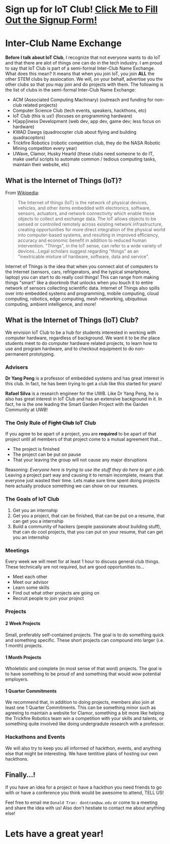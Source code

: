 # Sign up for IoT Club! [Click Me to Fill Out the Signup Form!](http://goo.gl/wyaZZ9)

# Inter-Club Name Exchange
**Before I talk about IoT Club**, I recognize that not everyone wants to do IoT and that there are alot of things one can do in the tech industry. I am proud to say that IoT Club is part of a semi-formal Inter-Club Name Exchange. What does this mean? It means that when you join IoT, you join **ALL** the other STEM clubs by assiocation. We will, on your behalf, advertise you the other clubs so that you may join and do projects with them. The following is the list of clubs in the semi-formal Inter-Club Name Exchange: 
- ACM (Associated Computing Machinary) (outreach and funding for non-club related projects)
- Computer Science Club (tech events, speakers, hackthons, etc)
- IoT Club (this is us!) (focuses on programming hardware)
- H[app]iness Development (web dev, app dev, game dev; less focus on hardware)
- KWAD Dawgs (quadrocopter club about flying and building quadracoptors)
- Trickfire Robotics (robotic competition club, they do the NASA Robotic Mining competiton every year)
- UWave, Clamor, Husky Hearld (these clubs need someone to do IT, make useful scripts to automate common / tedious computing tasks, maintain their website, etc)

## What is the Internet of Things (IoT)?
From [Wikipedia](https://en.wikipedia.org/wiki/Internet_of_things): 
>The Internet of things (IoT) is the network of physical devices, vehicles, and other items embedded with electronics, software, sensors, actuators, and network connectivity which enable these objects to collect and exchange data. The IoT allows objects to be sensed or controlled remotely across existing network infrastructure, creating opportunities for more direct integration of the physical world into computer-based systems, and resulting in improved efficiency, accuracy and economic benefit in addition to reduced human intervention. "Things", in the IoT sense, can refer to a wide variety of devices...Legal scholars suggest regarding "things" as an "inextricable mixture of hardware, software, data and service".

Internet of Things is the idea that when you connect alot of computers to the Internet (sensors, cars, refrigerators, and the typical smartphone, laptop) you can start to do really cool things! This can range from making things "smart" like a doorknob that unlocks when you touch it to entire network of sensors collecting scientific data. Internet of Things also spills over into embedded systems and programming, mobile computing, cloud computing, robotics, edge computing, mesh networking, ubiquitous computing, ambient intelligence, and more!

## What is the Internet of Things (IoT) Club?
We envision IoT Club to be a hub for students interested in working with computer hardware, regardless of background. We want it to be _the_ place students meet to do computer hardware related projects, to learn how to use and program hardware, and to checkout equipment to do non-permanent prototyping. 

### Advisers
**Dr Yang Peng** is a professor of embedded systems and has great interest in this club. In fact, he has been trying to get a club like this started for years! 

**Rafael Silva** is a research engineer for the UWB. Like Dr Yang Peng, he is also has great interest in IoT Club and has an extensive background in it. In fact, he is the one leading the Smart Garden Project with the Garden Community at UWB! 

### The Only Rule of ~~Fight Club~~ IoT Club
If you agree to be apart of a project, you are **required** to be apart of that     project until all members of that project come to a mutual agreement that...

- The project is finished
- The project can be put on pause 
- That your leaving the group will not cause any major disruptions 

Reasoning: 
_Everyone here is trying to use the stuff they do here to get a job._ Leaving a project part way and causing it to remain incomplete, means that everyone just wasted their time. Lets make sure time spent doing projects here actually produce something we can show on our resumes. 

### The Goals of IoT Club
1. Get you an internship 
2. Get you a project, that can be finished, that can be put on a resume, that can get you a internship
3. Build a community of hackers (people passionate about building stuff), that can do cool projects, that you can put on your resume, that can get you an internship 

### Meetings 
Every week we will meet for at least 1 hour to discuss general club things. These technically are not required, but are good opportunities to...
 - Meet each other 
 - Meet our advisor
 - Learn some skills
 - Find out what other projects are going on
 - Recruit people to join your projnct

### Projects

#### 2 Week Projects
Small, preferably self-contained projects. The goal is to do something quick and something specific. These short projects can compound into larger (i.e. 1 month) projects. 

#### 1 Month Projects
Wholelistic and complete (in most sense of that word) projects. The goal is to have something to be proud of and something that would *wow* potential employers. 

#### 1 Quarter Commitments
We recommend that, in addition to doing projects, members also join at least one 1 Quarter Commitments. This can be something minor such as agreeing to maintain a website for Clamor, something a bit more like helping the Trickfire Robotics team win a competition with your skills and talents, or something quite involved like doing undergradute research with a professor. 

### Hackathons and Events
We will also try to keep you all informed of hackthon, events, and anything else that might be interesting. We have tentitive plans of hosting our own hackthons.

## Finally...!
If you have an idea for a project or have a hackthon you need friends to go with or have a conference you think would be awesome to attend, TELL US! 

Feel free to email me `Donald Tran: dontran@uw.edu` or come to a meeting and share the idea with us! Also don't hestiate to contact me about anything else!

# Lets have a great year! 
